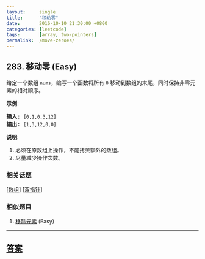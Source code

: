 ```yaml
---
layout:     single
title:      "移动零"
date:       2016-10-10 21:30:00 +0800
categories: [leetcode]
tags:       [array, two-pointers]
permalink:  /move-zeroes/
---
```


## 283. 移动零 (Easy)

<p>给定一个数组 <code>nums</code>，编写一个函数将所有 <code>0</code> 移动到数组的末尾，同时保持非零元素的相对顺序。</p>

<p><strong>示例:</strong></p>

<pre><strong>输入:</strong> <code>[0,1,0,3,12]</code>
<strong>输出:</strong> <code>[1,3,12,0,0]</code></pre>

<p><strong>说明</strong>:</p>

<ol>
	<li>必须在原数组上操作，不能拷贝额外的数组。</li>
	<li>尽量减少操作次数。</li>
</ol>

### 相关话题
  [[数组](https://github.com/openset/leetcode/tree/master/tag/array/README.md)]
  [[双指针](https://github.com/openset/leetcode/tree/master/tag/two-pointers/README.md)]

### 相似题目
  1. [移除元素](/remove-element) (Easy)

---

## [答案](https://github.com/openset/leetcode/tree/master/problems/move-zeroes)
